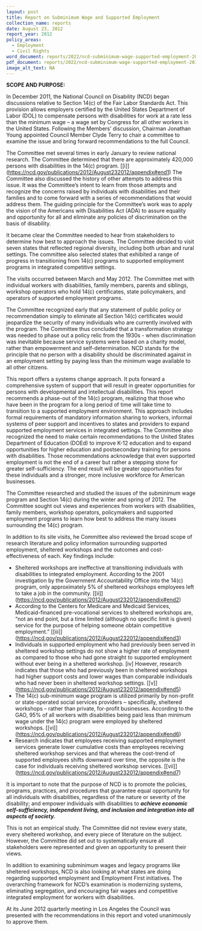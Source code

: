 ```yaml
---
layout: post
title: Report on Subminimum Wage and Supported Employment
collection_name: reports
date: August 23, 2012
report_year: 2012
policy_areas:
  - Employment
  - Civil Rights
word_document: reports/2022/ncd-subminimum-wage-supported-employment-2012.docx
pdf_document: reports/2022/ncd-subminimum-wage-supported-employment-2012.pdf
image_alt_text: NA
---
```

**S﻿COPE AND PURPOSE:**

In December 2011, the National Council on Disability (NCD) began discussions relative to Section 14(c) of the Fair Labor Standards Act. This provision allows employers certified by the United States Department of Labor (DOL) to compensate persons with disabilities for work at a rate less than the minimum wage – a wage set by Congress for all other workers in the United States. Following the Members’ discussion, Chairman Jonathan Young appointed Council Member Clyde Terry to chair a committee to examine the issue and bring forward recommendations to the full Council.

The Committee met several times in early January to review national research. The Committee determined that there are approximately 420,000 persons with disabilities in the 14(c) program. [](<>)[\[i]](https://ncd.gov/publications/2012/August232012/appendix#end1) The Committee also discussed the history of other attempts to address this issue. It was the Committee’s intent to learn from those attempts and recognize the concerns raised by individuals with disabilities and their families and to come forward with a series of recommendations that would address them. The guiding principle for the Committee’s work was to apply the vision of the Americans with Disabilities Act (ADA) to assure equality and opportunity for all and eliminate any policies of discrimination on the basis of disability.

It became clear the Committee needed to hear from stakeholders to determine how best to approach the issues. The Committee decided to visit seven states that reflected regional diversity, including both urban and rural settings. The committee also selected states that exhibited a range of progress in transitioning from 14(c) programs to supported employment programs in integrated competitive settings.

The visits occurred between March and May 2012. The Committee met with individual workers with disabilities, family members, parents and siblings, workshop operators who hold 14(c) certificates, state policymakers, and operators of supported employment programs.

The Committee recognized early that any statement of public policy or recommendation simply to eliminate all Section 14(c) certificates would jeopardize the security of many individuals who are currently involved with the program. The Committee thus concluded that a transformation strategy was needed to phase out a policy relic from the 1930s - when discrimination was inevitable because service systems were based on a charity model, rather than empowerment and self-determination. NCD stands for the principle that no person with a disability should be discriminated against in an employment setting by paying less than the minimum wage available to all other citizens.

This report offers a systems change approach. It puts forward a comprehensive system of support that will result in greater opportunities for persons with developmental and intellectual disabilities. This report recommends a phase-out of the 14(c) program, realizing that those who have been in the program for a long period of time will take time to transition to a supported employment environment. This approach includes formal requirements of mandatory information sharing to workers, informal systems of peer support and incentives to states and providers to expand supported employment services in integrated settings. The Committee also recognized the need to make certain recommendations to the United States Department of Education (DOEd) to improve K-12 education and to expand opportunities for higher education and postsecondary training for persons with disabilities. Those recommendations acknowledge that even supported employment is not the end of a career but rather a stepping stone for greater self-sufficiency. The end result will be greater opportunities for these individuals and a stronger, more inclusive workforce for American businesses.

The Committee researched and studied the issues of the subminimum wage program and Section 14(c) during the winter and spring of 2012. The Committee sought out views and experiences from workers with disabilities, family members, workshop operators, policymakers and supported employment programs to learn how best to address the many issues surrounding the 14(c) program.

In addition to its site visits, he Committee also reviewed the broad scope of research literature and policy information surrounding supported employment, sheltered workshops and the outcomes and cost-effectiveness of each. Key findings include:

* Sheltered workshops are ineffective at transitioning individuals with disabilities to integrated employment. According to the 2001 investigation by the Government Accountability Office into the 14(c) program, only approximately 5% of sheltered workshops employees left to take a job in the community. [](<>)[\[ii]](https://ncd.gov/publications/2012/August232012/appendix#end2)
* According to the Centers for Medicare and Medicaid Services, Medicaid-financed pre-vocational services to sheltered workshops are, “not an end point, but a time limited (although no specific limit is given) service for the purpose of helping someone obtain competitive employment.” [](<>)[\[iii]](https://ncd.gov/publications/2012/August232012/appendix#end3)
* Individuals in supported employment who had previously been served in sheltered workshop settings do not show a higher rate of employment as compared to those who had gone straight to supported employment without ever being in a sheltered workshop. [](<>)\[iv] However, research indicates that those who had previously been in sheltered workshops had higher support costs and lower wages than comparable individuals who had never been in sheltered workshop settings. [](<>)[\[v]](https://ncd.gov/publications/2012/August232012/appendix#end5)
* The 14(c) sub-minimum wage program is utilized primarily by non-profit or state-operated social services providers – specifically, sheltered workshops – rather than private, for-profit businesses. According to the GAO, 95% of all workers with disabilities being paid less than minimum wage under the 14(c) program were employed by sheltered workshops. [](<>)[\[vi]](https://ncd.gov/publications/2012/August232012/appendix#end6)
* Research indicates that employees receiving supported employment services generate lower cumulative costs than employees receiving sheltered workshop services and that whereas the cost-trend of supported employees shifts downward over time, the opposite is the case for individuals receiving sheltered workshop services. [](<>)[\[vii]](https://ncd.gov/publications/2012/August232012/appendix#end7)

It is important to note that the purpose of NCD is to promote the policies, programs, practices, and procedures that guarantee equal opportunity for all individuals with disabilities, regardless of the nature or severity of the disability; and empower individuals with disabilities to ***achieve economic self-sufficiency, independent living, and inclusion and integration into all aspects of society.***

This is not an empirical study. The Committee did not review every state, every sheltered workshop, and every piece of literature on the subject. However, the Committee did set out to systematically ensure all stakeholders were represented and given an opportunity to present their views.

In addition to examining subminimum wages and legacy programs like sheltered workshops, NCD is also looking at what states are doing regarding supported employment and Employment First initiatives. The overarching framework for NCD’s examination is modernizing systems, eliminating segregation, and encouraging fair wages and competitive integrated employment for workers with disabilities.

At its June 2012 quarterly meeting in Los Angeles the Council was presented with the recommendations in this report and voted unanimously to approve them.